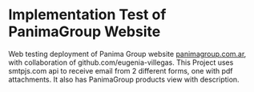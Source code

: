 # Implementation Test of PanimaGroup Website
Web testing deployment of Panima Group website [panimagroup.com.ar](https://panimagroup.com.ar), with collaboration of github.com/eugenia-villegas.
This Project uses smtpjs.com api to receive email from 2 different forms, one with pdf attachments. 
It also has PanimaGroup products view with description.
